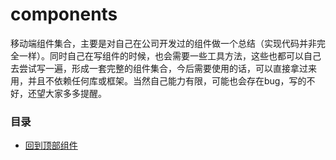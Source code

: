 # components
移动端组件集合，主要是对自己在公司开发过的组件做一个总结（实现代码并非完全一样）。同时自己在写组件的时候，也会需要一些工具方法，这些也都可以自己去尝试写一遍，形成一套完整的组件集合，今后需要使用的话，可以直接拿过来用，并且不依赖任何库或框架。当然自己能力有限，可能也会存在bug，写的不好，还望大家多多提醒。
### 目录
- [回到顶部组件](https://github.com/andyChenAn/components/blob/master/components/backToTop)